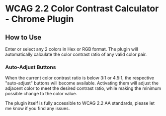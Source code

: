 # WCAG 2.2 Color Contrast Calculator - Chrome Plugin

## How to Use
Enter or select any 2 colors in Hex or RGB format. The plugin will automatically calculate the color contrast ratio of any valid color pair.

### Auto-Adjust Buttons
When the current color contrast ratio is below 3:1 or 4.5:1, the respective "auto-adjust" buttons will become available. Activating them will adjust the adjacent color to meet the desired contrast ratio, while making the minimum possible change to the color value.

The plugin itself is fully accessible to WCAG 2.2 AA standards, please let me know if you find any issues.
